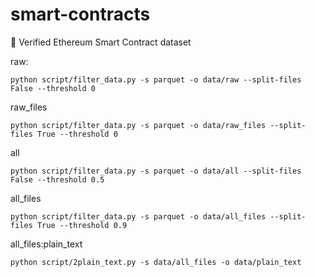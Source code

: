# smart-contracts
:page_facing_up: Verified Ethereum Smart Contract dataset



raw:
```script
python script/filter_data.py -s parquet -o data/raw --split-files False --threshold 0
```

raw_files
```script
python script/filter_data.py -s parquet -o data/raw_files --split-files True --threshold 0
```

all
```script
python script/filter_data.py -s parquet -o data/all --split-files False --threshold 0.5
```

all_files
```script
python script/filter_data.py -s parquet -o data/all_files --split-files True --threshold 0.9
```

all_files:plain_text
```script
python script/2plain_text.py -s data/all_files -o data/plain_text
```